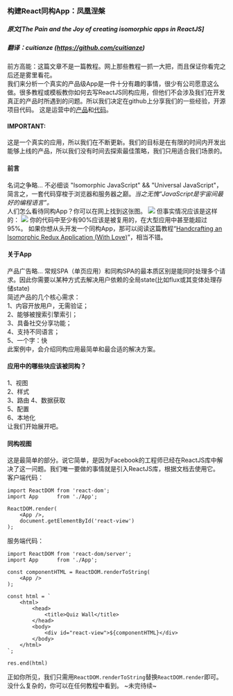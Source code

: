 ### 构建React同构App：凤凰涅槃
##### 原文[The Pain and the Joy of creating isomorphic apps in ReactJS]
##### 翻译：cuitianze (https://github.com/cuitianze)
前方高能：这篇文章不是一篇教程。网上那些教程一抓一大把，而且保证你看完之后还是雾里看花。   
我们来分析一个真实的产品级App是一件十分有趣的事情，很少有公司愿意这么做。很多教程或模板教你如何去写ReactJS同构应用，但他们不会涉及我们在开发真正的产品时所遇到的问题。所以我们决定在github上分享我们的一些经验，开源项目代码。
这是运营中的[产品](http://itsquiz.com/en/activations)和[代码](https://github.com/webbylab/itsquiz-wall)。    
#### IMPORTANT:
这是一个真实的应用，所以我们在不断更新。我们的目标是在有限的时间内开发出能够上线的产品，所以我们没有时间去探索最佳策略，我们只用适合我们场景的。   
#### 前言
名词之争略... 不必细谈 "Isomorphic JavaScript" && "Universal JavaScript"，简言之，一套代码穿梭于浏览器和服务器之巅。*当之无愧“JavaScript是宇宙间最好的编程语言”。*   
人们怎么看待同构App？你可以在网上找到这张图。
![](http://blog.koorchik.com/isomorphic-react/isomorphic_separated.png)
但事实情况应该是这样的：
![](http://blog.koorchik.com/isomorphic-react/isomorphic_joined.png)
你的代码中至少有90%应该是被复用的，在大型应用中甚至能超过95%。
如果你想从头开发一个同构App，那可以阅读这篇教程“[Handcrafting an Isomorphic Redux Application (With Love)](https://medium.com/@bananaoomarang/handcrafting-an-isomorphic-redux-application-with-love-40ada4468af4)”，相当不错。   
#### 关于App   
产品广告略... 常规SPA（单页应用）和同构SPA的最本质区别是能同时处理多个请求。因此你需要以某种方式去解决用户依赖的全局state(比如flux或其变体处理存储state)    
简述产品的几个核心需求：   
1、内容开放用户，无需验证；   
2、能够被搜索引擎索引；    
3、具备社交分享功能；    
4、支持不同语言；    
5、一个字：快      
此案例中，会介绍同构应用最简单和最合适的解决方案。
#### 应用中的哪些块应该被同构？
1、视图    
2、样式    
3、路由
4、数据获取    
5、配置    
6、本地化    
让我们开始展开吧。
#### 同构视图
这是最简单的部分。说它简单，是因为Facebook的工程师已经在ReactJS库中解决了这一问题。我们唯一要做的事情就是引入ReactJS库，根据文档去使用它。     
客户端代码：
```
import ReactDOM from 'react-dom';
import App      from './App';

ReactDOM.render(
    <App />,
    document.getElementById('react-view')
);
```
服务端代码：
```
import ReactDOM from 'react-dom/server';
import App      from './App';

const componentHTML = ReactDOM.renderToString(
    <App />
);

const html = `
    <html>
        <head>
            <title>Quiz Wall</title>
        </head>
        <body>
            <div id="react-view">${componentHTML}</div>
        </body>
    </html>
`;

res.end(html)
```
正如你所见，我们只需用`ReactDOM.renderToString`替换`ReactDOM.render`即可。没什么复杂的，你可以在任何教程中看到。
~未完待续~ 
